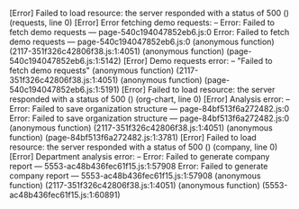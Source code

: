[Error] Failed to load resource: the server responded with a status of 500 () (requests, line 0)
[Error] Error fetching demo requests: – Error: Failed to fetch demo requests — page-540c194047852eb6.js:0
Error: Failed to fetch demo requests — page-540c194047852eb6.js:0
	(anonymous function) (2117-351f326c42806f38.js:1:4051)
	(anonymous function) (page-540c194047852eb6.js:1:5142)
[Error] Demo requests error: – "Failed to fetch demo requests"
	(anonymous function) (2117-351f326c42806f38.js:1:4051)
	(anonymous function) (page-540c194047852eb6.js:1:5191)
[Error] Failed to load resource: the server responded with a status of 500 () (org-chart, line 0)
[Error] Analysis error: – Error: Failed to save organization structure — page-84bf513f6a272482.js:0
Error: Failed to save organization structure — page-84bf513f6a272482.js:0
	(anonymous function) (2117-351f326c42806f38.js:1:4051)
	(anonymous function) (page-84bf513f6a272482.js:1:3781)
[Error] Failed to load resource: the server responded with a status of 500 () (company, line 0)
[Error] Department analysis error: – Error: Failed to generate company report — 5553-ac48b436fec61f15.js:1:57908
Error: Failed to generate company report — 5553-ac48b436fec61f15.js:1:57908
	(anonymous function) (2117-351f326c42806f38.js:1:4051)
	(anonymous function) (5553-ac48b436fec61f15.js:1:60891)